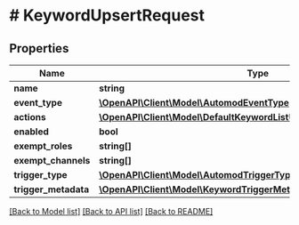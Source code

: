 # # KeywordUpsertRequest

## Properties

Name | Type | Description | Notes
------------ | ------------- | ------------- | -------------
**name** | **string** |  |
**event_type** | [**\OpenAPI\Client\Model\AutomodEventType**](AutomodEventType.md) |  |
**actions** | [**\OpenAPI\Client\Model\DefaultKeywordListUpsertRequestActionsInner[]**](DefaultKeywordListUpsertRequestActionsInner.md) |  | [optional]
**enabled** | **bool** |  | [optional]
**exempt_roles** | **string[]** |  | [optional]
**exempt_channels** | **string[]** |  | [optional]
**trigger_type** | [**\OpenAPI\Client\Model\AutomodTriggerType**](AutomodTriggerType.md) |  |
**trigger_metadata** | [**\OpenAPI\Client\Model\KeywordTriggerMetadata**](KeywordTriggerMetadata.md) |  | [optional]

[[Back to Model list]](../../README.md#models) [[Back to API list]](../../README.md#endpoints) [[Back to README]](../../README.md)
